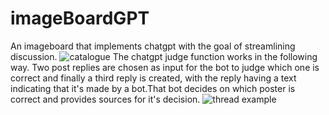 # imageBoardGPT
An imageboard that implements chatgpt with the goal of streamlining discussion.
![catalogue](https://github.com/D2S03/imageBoardGPT/assets/94651035/6b067fe6-09b8-4df8-ae55-b4d4c360ed8e)
The chatgpt judge function works in the following way.
Two post replies are chosen as input for the bot to judge which one is correct and finally a third reply is created, with the reply having a text indicating that it's made by a bot.That bot decides on which poster is correct and provides sources for it's decision.
![thread example](https://github.com/D2S03/imageBoardGPT/assets/94651035/fb26d636-de24-46b9-94d8-7cb69b57793e)
